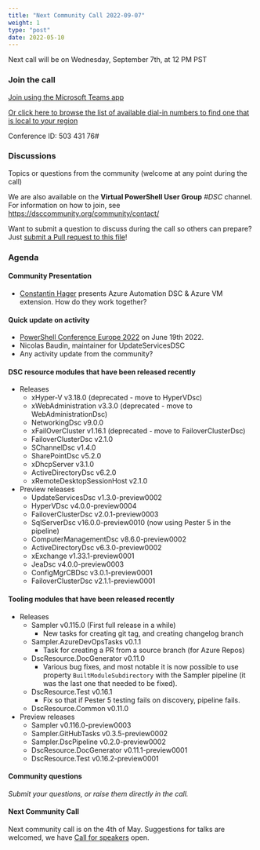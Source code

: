 ```yaml
---
title: "Next Community Call 2022-09-07"
weight: 1
type: "post"
date: 2022-05-10
---
```


Next call will be on Wednesday, September 7th, at 12 PM PST

### Join the call

[Join using the Microsoft Teams app](https://teams.microsoft.com/l/meetup-join/19%3ameeting_OTc2YThjZGQtNWE4Yi00NDQyLTk5NTktYWIwYjdhMGZjNDRl%40thread.v2/0?context=%7b%22Tid%22%3a%2272f988bf-86f1-41af-91ab-2d7cd011db47%22%2c%22Oid%22%3a%222fd83437-7fe6-4ee4-a109-828a19cb7bff%22%7d)

[Or click here to browse the list of available dial-in numbers to find one that is local to your region](https://dialin.teams.microsoft.com/8551f4c1-bea3-441a-8738-69aa517a91c5?id=50343176)

Conference ID:
503 431 76#

### Discussions

Topics or questions from the community (welcome at any point during the call)

We are also available on the **Virtual PowerShell User Group** _#DSC_ channel.
For information on how to join, see https://dsccommunity.org/community/contact/

Want to submit a question to discuss during the call so others can prepare?
Just [submit a Pull request to this file](https://github.com/dsccommunity/dsccommunity.org/edit/master/content/community_calls/next_call.en.md)!

### Agenda

#### Community Presentation

- [Constantin Hager](https://twitter.com/chagerCOC) presents Azure Automation
  DSC & Azure VM extension. How do they work together?

#### Quick update on activity

- [PowerShell Conference Europe 2022](https://psconf.eu/) on June 19th 2022.
- Nicolas Baudin, maintainer for UpdateServicesDSC
- Any activity update from the community?

#### DSC resource modules that have been released recently

- Releases
  - xHyper-V v3.18.0 (deprecated - move to HyperVDsc)
  - xWebAdministration v3.3.0 (deprecated - move to WebAdministrationDsc)
  - NetworkingDsc v9.0.0
  - xFailOverCluster v1.16.1 (deprecated - move to FailoverClusterDsc)
  - FailoverClusterDsc v2.1.0
  - SChannelDsc v1.4.0
  - SharePointDsc v5.2.0
  - xDhcpServer v3.1.0
  - ActiveDirectoryDsc v6.2.0
  - xRemoteDesktopSessionHost v2.1.0
- Preview releases
  - UpdateServicesDsc v1.3.0-preview0002
  - HyperVDsc v4.0.0-preview0004
  - FailoverClusterDsc v2.0.1-preview0003
  - SqlServerDsc v16.0.0-preview0010 (now using Pester 5 in the pipeline)
  - ComputerManagementDsc v8.6.0-preview0002
  - ActiveDirectoryDsc v6.3.0-preview0002
  - xExchange v1.33.1-preview0001
  - JeaDsc v4.0.0-preview0003
  - ConfigMgrCBDsc v3.0.1-preview0001
  - FailoverClusterDsc v2.1.1-preview0001

#### Tooling modules that have been released recently

- Releases
  - Sampler v0.115.0 (First full release in a while)
    - New tasks for creating git tag, and creating changelog branch
  - Sampler.AzureDevOpsTasks v0.1.1
    - Task for creating a PR from a source branch (for Azure Repos)
  - DscResource.DocGenerator v0.11.0
    - Various bug fixes, and most notable it is now possible to use property
      `BuiltModuleSubdirectory` with the Sampler pipeline (it was the last
      one that needed to be fixed).
  - DscResource.Test v0.16.1
    - Fix so that if Pester 5 testing fails on discovery, pipeline fails.
  - DscResource.Common v0.11.0
- Preview releases
  - Sampler v0.116.0-preview0003
  - Sampler.GitHubTasks v0.3.5-preview0002
  - Sampler.DscPipeline v0.2.0-preview0002
  - DscResource.DocGenerator v0.11.1-preview0001
  - DscResource.Test v0.16.2-preview0001

#### Community questions

_Submit your questions, or raise them directly in the call._

#### Next Community Call

Next community call is on the 4th of May.
Suggestions for talks are welcomed, we have [Call for speakers](https://sessionize.com/dsc-community)
open.
